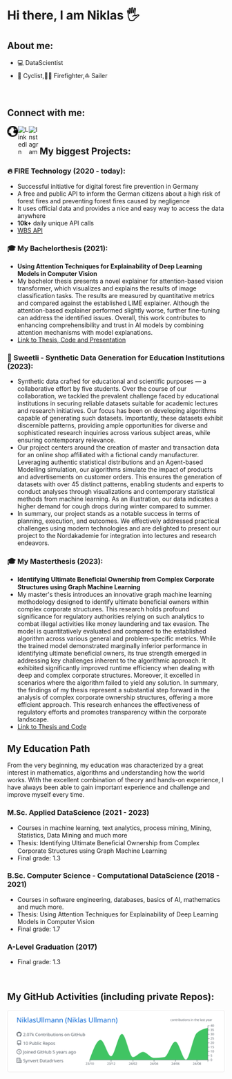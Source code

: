 # Hi there, I am Niklas :raised_hand_with_fingers_splayed:


## About me:

- :computer: DataScientist
- :bicyclist: Cyclist,:man_firefighter: Firefighter,:sailboat: Sailer

<br />

## Connect with me:

[<img align="left" target="_blank" alt="niklas-ullmann.de" width="25px" src="https://raw.githubusercontent.com/iconic/open-iconic/master/svg/globe.svg" />][website]
[<img align="left" target="_blank" alt="LinkedIn" width="25px" src="https://cdn.jsdelivr.net/npm/simple-icons@v3/icons/linkedin.svg" />][linkedin]
[<img align="left" target="_blank" alt="Instagram" width="25px" src="https://cdn.jsdelivr.net/npm/simple-icons@v3/icons/instagram.svg" />][instagram]

<br />

## My biggest Projects:

###  🔥 FIRE Technology (2020 - today):
- Successful initiative for digital forest fire prevention in Germany
- A free and public API to inform the German citizens about a high risk of forest fires and preventing forest fires caused by negligence
- It uses official data and provides a nice and easy way to access the data anywhere
- **10k+** daily unique API calls
- [WBS API](http://wbs.niklas-ullmann.de/ "WBS API")

###  🎓 My Bachelorthesis (2021):
- **Using Attention Techniques for Explainability of Deep Learning Models in Computer Vision**
- My bachelor thesis presents a novel explainer for attention-based vision transformer, which visualizes and explains the results of image classification tasks. The results are measured by quantitative metrics and compared against the established LIME explainer. Although the attention-based explainer performed slightly worse, further fine-tuning can address the identified issues. Overall, this work contributes to enhancing comprehensibility and trust in AI models by combining attention mechanisms with model explanations.
- [Link to Thesis, Code and Presentation](https://github.com/NiklasUllmann/DHBW_BachelorThesis)

### 🍬 Sweetli - Synthetic Data Generation for Education Institutions (2023):
- Synthetic data crafted for educational and scientific purposes — a collaborative effort by five students. Over the course of our collaboration, we tackled the prevalent challenge faced by educational institutions in securing reliable datasets suitable for academic lectures and research initiatives. Our focus has been on developing algorithms capable of generating such datasets. Importantly, these datasets exhibit discernible patterns, providing ample opportunities for diverse and sophisticated research inquiries across various subject areas, while ensuring contemporary relevance.
- Our project centers around the creation of master and transaction data for an online shop affiliated with a fictional candy manufacturer. Leveraging authentic statistical distributions and an Agent-based Modelling simulation, our algorithms simulate the impact of products and advertisements on customer orders. This ensures the generation of datasets with over 45 distinct patterns, enabling students and experts to conduct analyses through visualizations and contemporary statistical methods from machine learning. As an illustration, our data indicates a higher demand for cough drops during winter compared to summer.
- In summary, our project stands as a notable success in terms of planning, execution, and outcomes. We effectively addressed practical challenges using modern technologies and are delighted to present our project to the Nordakademie for integration into lectures and research endeavors.

###  🎓 My Masterthesis (2023):
- **Identifying Ultimate Beneﬁcial Ownership from Complex Corporate Structures using Graph Machine Learning**
- My master's thesis introduces an innovative graph machine learning methodology designed to identify ultimate beneficial owners within complex corporate structures. This research holds profound significance for regulatory authorities relying on such analytics to combat illegal activities like money laundering and tax evasion. The model is quantitatively evaluated and compared to the established algorithm across various general and problem-specific metrics. While the trained model demonstrated marginally inferior performance in identifying ultimate beneficial owners, its true strength emerged in addressing key challenges inherent to the algorithmic approach. It exhibited significantly improved runtime efficiency when dealing with deep and complex corporate structures. Moreover, it excelled in scenarios where the algorithm failed to yield any solution. In summary, the findings of my thesis represent a substantial step forward in the analysis of complex corporate ownership structures, offering a more efficient approach. This research enhances the effectiveness of regulatory efforts and promotes transparency within the corporate landscape.
- [Link to Thesis and Code](https://github.com/NiklasUllmann/NAK_MasterThesis)


## My Education Path

From the very beginning, my education was characterized by a great interest in mathematics, algorithms and understanding how the world works. With the excellent combination of theory and hands-on experience, I have always been able to gain important experience and challenge and improve myself every time.

### M.Sc. Applied DataScience (2021 - 2023)
- Courses in machine learning, text analytics, process mining, Mining, Statistics, Data Mining and much more
- Thesis: Identifying Ultimate Beneﬁcial Ownership from Complex Corporate Structures using Graph Machine Learning
- Final grade: 1.3

### B.Sc. Computer Science - Computational DataScience (2018 - 2021)
- Courses in software engineering, databases, basics of AI, mathematics and much more.
- Thesis: Using Attention Techniques for Explainability of Deep Learning Models in Computer Vision
- Final grade: 1.7

### A-Level Graduation (2017)
- Final grade: 1.3


<br />

## My GitHub Activities (including private Repos):

[![](https://raw.githubusercontent.com/NiklasUllmann/NiklasUllmann/main/profile-summary-card-output/github/0-profile-details.svg)](https://github.com/vn7n24fzkq/github-profile-summary-cards)
<br />




[website]: https://niklas-ullmann.de/
[instagram]: https://www.instagram.com/ullmannniklas/
[linkedin]: https://www.linkedin.com/in/niklas-ullmann/
[wbsapi]: http://wbs.niklas-ullmann.de/
